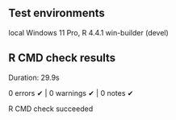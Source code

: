 ## Test environments

local Windows 11 Pro, R 4.4.1
win-builder (devel)

## R CMD check results

Duration: 29.9s

0 errors ✔ | 0 warnings ✔ | 0 notes ✔

R CMD check succeeded
